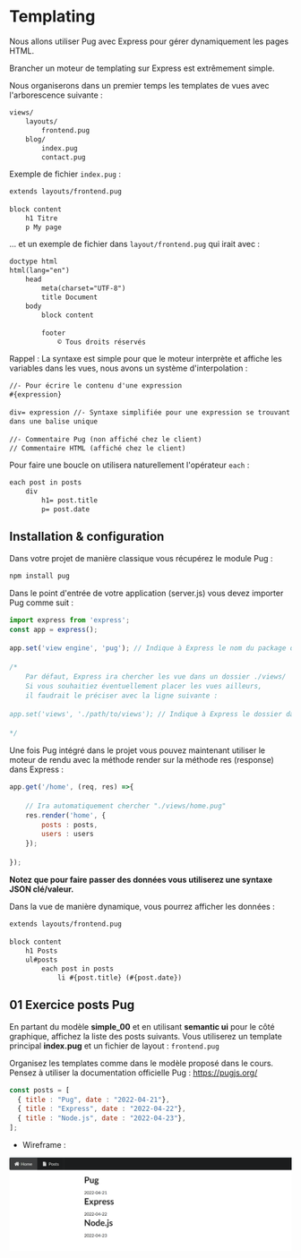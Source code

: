 # Templating 

Nous allons utiliser Pug avec Express pour gérer dynamiquement les pages HTML.

Brancher un moteur de templating sur Express est extrêmement simple.

Nous organiserons dans un premier temps les templates de vues avec l'arborescence suivante :

```text
views/
    layouts/
        frontend.pug
    blog/
        index.pug
        contact.pug
```

Exemple de fichier `index.pug` :

```pug
extends layouts/frontend.pug

block content
    h1 Titre
    p My page
```

… et un exemple de fichier dans `layout/frontend.pug` qui irait avec :

```pug
doctype html
html(lang="en")
    head
        meta(charset="UTF-8")
        title Document
    body
        block content

        footer
            © Tous droits réservés
```

Rappel : La syntaxe est simple pour que le moteur interprète et affiche les variables dans les vues, nous avons un système d'interpolation :

```pug
//- Pour écrire le contenu d'une expression
#{expression}

div= expression //- Syntaxe simplifiée pour une expression se trouvant dans une balise unique

//- Commentaire Pug (non affiché chez le client)
// Commentaire HTML (affiché chez le client)
```

Pour faire une boucle on utilisera naturellement l'opérateur `each` :

```pug
each post in posts
    div
        h1= post.title
        p= post.date
```

## Installation & configuration

Dans votre projet de manière classique vous récupérez le module Pug :

```bash
npm install pug
```

Dans le point d'entrée de votre application (server.js) vous devez importer Pug comme suit :

```js
import express from 'express';
const app = express();

app.set('view engine', 'pug'); // Indique à Express le nom du package du moteur de template

/*
    Par défaut, Express ira chercher les vue dans un dossier ./views/
    Si vous souhaitiez éventuellement placer les vues ailleurs,
    il faudrait le préciser avec la ligne suivante :

app.set('views', './path/to/views'); // Indique à Express le dossier dans lequel se trouverons les vues .pug

*/
```

Une fois Pug intégré dans le projet vous pouvez maintenant utiliser le moteur de rendu avec la méthode render sur la méthode res (response) dans Express :
 
```js
app.get('/home', (req, res) =>{
    
    // Ira automatiquement chercher "./views/home.pug"
    res.render('home', {
        posts : posts,
        users : users
    });

});
```

**Notez que pour faire passer des données vous utiliserez une syntaxe JSON clé/valeur.**

Dans la vue de manière dynamique, vous pourrez afficher les données :

```pug
extends layouts/frontend.pug

block content
    h1 Posts
    ul#posts
        each post in posts
            li #{post.title} (#{post.date})
```

## 01 Exercice posts Pug

En partant du modèle **simple_00** et en utilisant **semantic ui** pour le côté graphique, affichez la liste des posts suivants. Vous utiliserez un template principal **index.pug** et un fichier de layout : `frontend.pug`

Organisez les templates comme dans le modèle proposé dans le cours. Pensez à utiliser la documentation officielle Pug : https://pugjs.org/

```js
const posts = [
  { title : "Pug", date : "2022-04-21"},
  { title : "Express", date : "2022-04-22"},
  { title : "Node.js", date : "2022-04-23"},
];
```

- Wireframe :

![posts](./images/post.png)

